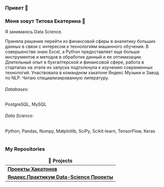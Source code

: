 ### Привет 👋

<p> <a href="https://t.me/Ekt_Sky"><![Telegram](https://img.shields.io/badge/Telegram-%232CA5E0.svg?&style=for-the-badge&logo=telegram&logoColor=white)></a> </p>

### Меня зовут Титова Екатерина :raising_hand: 

Я занимаюсь Data Science. 

Приняла решение перейти из финансовой сферы в аналитику больших данных в связи с интересом к технологиям машинного обучения. В совершенстве знаю Excel, а Python предоставляет еще больше инструментов и методов в обработке данный и ее оптимизации. Длительный опыт в бухгалтерской и финансовой сфере, работа в стартапах на этапе их запуска подтолкнула к изучению современных технологий. Участвовала в командном хакатоне Яндекс Музыки и Завод по NLP. Читаю специализированную литературу.

###### Databases: 
PostgreSQL, MySQL

###### Data Science: 
Python, Pandas, Numpy, Matplotlib, SciPy, Scikit-learn, TensorFlow, Keras
<br><br>
<h3>My Repositories</h3>

<table width=100%>
  <thead align="center">
    <tr border: none;>
      <td><b>🎁 Projects</b></td>
    </tr>
  </thead>
  <tbody>

<tr>
      <td><a href="https://github.com/akylson/Terraform_Projects"><b>Проекты Хакатонов</b></a></td>
</tr>    
    <tr>
      <td><a href="https://github.com/akylson/yandex-praktikum-data-science-projects"><b>Яндекс.Практикум Data-Science Проекты</b></a></td>
      </tr>
  </tbody>
</table>
